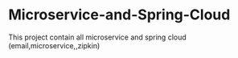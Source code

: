 # Microservice-and-Spring-Cloud
This project contain all microservice and spring cloud (email,microservice,,zipkin)
